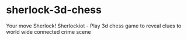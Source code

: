 # sherlock-3d-chess
Your move Sherlock! Sherlockiot - Play 3d chess game to reveal clues to world wide connected crime scene
